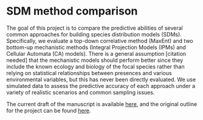 # SDM method comparison

The goal of this project is to compare the predictive abilities of several common approaches for building species distribution models (SDMs). 
Specifically, we evaluate a top-down correlative method (MaxEnt) and two bottom-up mechanistic methods (Integral Projection Models (IPMs) and Cellular Automata (CA) models). 
There is a general assumption [citation needed] that the mechanistic models should perform better since they include the known ecology and biology of the focal species rather than relying on statistical relationships between presences and various environmental variables, but this has never been directly evaluated. 
We use simulated data to assess the predictive accuracy of each approach under a variety of realistic scenarios and common sampling issues. 


The current draft of the manuscript is available [here](https://www.overleaf.com/read/rstwfgncymps
), and the original outline for the project can be found [here](https://docs.google.com/document/d/1PXAzk2wWBItnL-C9uNSCKgS2VFb_y0k7RWcAFUQ5DA0/).
